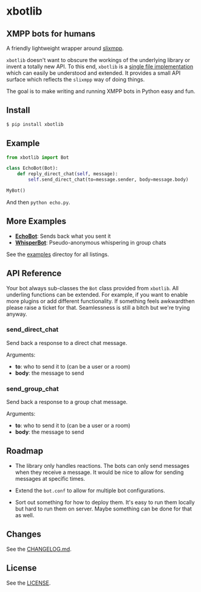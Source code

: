 # xbotlib

## XMPP bots for humans

A friendly lightweight wrapper around [slixmpp](https://slixmpp.readthedocs.io/).

`xbotlib` doesn't want to obscure the workings of the underlying library or
invent a totally new API. To this end, `xbotlib` is a [single file
implementation](./xbotlib.py) which can easily be understood and extended. It
provides a small API surface which reflects the `slixmpp` way of doing things.

The goal is to make writing and running XMPP bots in Python easy and fun.

## Install

```sh
$ pip install xbotlib
```

## Example

```python
from xbotlib import Bot

class EchoBot(Bot):
    def reply_direct_chat(self, message):
        self.send_direct_chat(to=message.sender, body=message.body)

MyBot()
```

And then `python echo.py`.

## More Examples

- **[EchoBot](./examples/echo.py)**: Sends back what you sent it
- **[WhisperBot](./examples/whisper.py)**: Pseudo-anonymous whispering in group chats

See the [examples](./examples/) directoy for all listings.

## API Reference

Your bot always sub-classes the `Bot` class provided from `xbotlib`. All
underling functions can be extended. For example, if you want to enable more
plugins or add different functionality. If something feels awkwardthen please
raise a ticket for that. Seamlessness is still a bitch but we're trying anyway.

### send_direct_chat

Send back a response to a direct chat message.

Arguments:

- **to**: who to send it to (can be a user or a room)
- **body**: the message to send

### send_group_chat

Send back a response to a group chat message.

Arguments:

- **to**: who to send it to (can be a user or a room)
- **body**: the message to send

## Roadmap

- The library only handles reactions. The bots can only send messages when they
  receive a message. It would be nice to allow for sending messages at specific
  times.

- Extend the `bot.conf` to allow for multiple bot configurations.

- Sort out something for how to deploy them. It's easy to run them locally but
  hard to run them on server. Maybe something can be done for that as well.

## Changes

See the [CHANGELOG.md](./CHANGELOG.md).

## License

See the [LICENSE](./LICENSE.md).
